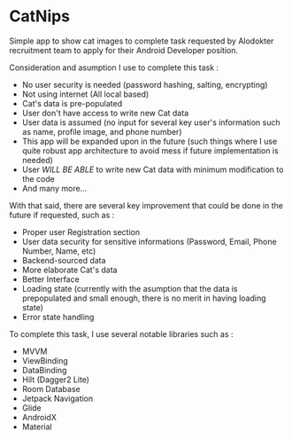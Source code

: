 # CatNips

Simple app to show cat images to complete task requested by Alodokter recruitment team to apply for their Android Developer position. 

Consideration and asumption I use to complete this task :
- No user security is needed (password hashing, salting, encrypting)
- Not using internet (All local based)
- Cat's data is pre-populated
- User don't have access to write new Cat data
- User data is assumed (no input for several key user's information such as name, profile image, and phone number)
- This app will be expanded upon in the future (such things where I use quite robust app architecture to avoid mess if future implementation is needed)
- User *WILL BE ABLE* to write new Cat data with minimum modification to the code
- And many more...

With that said, there are several key improvement that could be done in the future if requested, such as :
- Proper user Registration section 
- User data security for sensitive informations (Password, Email, Phone Number, Name, etc)
- Backend-sourced data
- More elaborate Cat's data
- Better Interface
- Loading state (currently with the asumption that the data is prepopulated and small enough, there is no merit in having loading state)
- Error state handling

To complete this task, I use several notable libraries such as :
- MVVM
- ViewBinding
- DataBinding
- Hilt (Dagger2 Lite)
- Room Database
- Jetpack Navigation
- Glide
- AndroidX
- Material

